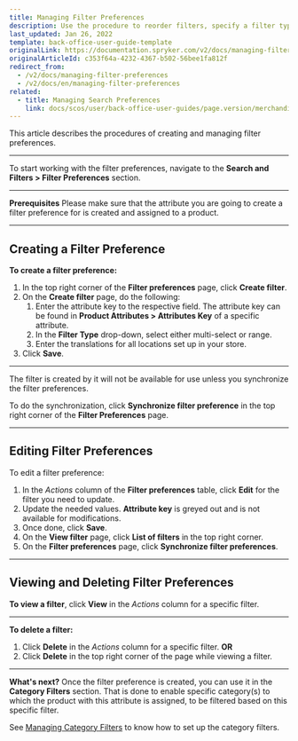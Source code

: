 ```yaml
---
title: Managing Filter Preferences
description: Use the procedure to reorder filters, specify a filter type and add translations to the filter name in the Back Office.
last_updated: Jan 26, 2022
template: back-office-user-guide-template
originalLink: https://documentation.spryker.com/v2/docs/managing-filter-preferences
originalArticleId: c353f64a-4232-4367-b502-56bee1fa812f
redirect_from:
  - /v2/docs/managing-filter-preferences
  - /v2/docs/en/managing-filter-preferences
related:
  - title: Managing Search Preferences
    link: docs/scos/user/back-office-user-guides/page.version/merchandising/search-and-filters/managing-search-preferences.html
---
```


This article describes the procedures of creating and managing filter preferences.
***
To start working with the filter preferences, navigate to the **Search and Filters > Filter Preferences** section.
***
**Prerequisites**
Please make sure that the attribute you are going to create a filter preference for is created and assigned to a product.
***
## Creating a Filter Preference
**To create a filter preference:**
1. In the top right corner of the **Filter preferences** page, click **Create filter**.
2. On the **Create filter** page, do the following:
    1. Enter the attribute key to the respective field. The attribute key can be found in **Product Attributes > Attributes Key** of a specific attribute. 
    2. In the **Filter Type** drop-down, select either multi-select or range.
    3. Enter the translations for all locations set up in your store.
3. Click **Save**.
***
The filter is created by it will not be available for use unless you synchronize the filter preferences.

To do the synchronization, click **Synchronize filter preference** in the top right corner of the **Filter Preferences** page.
***
## Editing Filter Preferences
To edit a filter preference:
1. In the _Actions_ column of the **Filter preferences** table, click **Edit** for the filter you need to update.
2. Update the needed values.
    **Attribute key** is greyed out and is not available for modifications.
 3. Once done, click **Save**.
 4. On the **View filter** page, click **List of filters** in the top right corner.
 5. On the **Filter preferences** page, click **Synchronize filter preferences**.
***
## Viewing and Deleting Filter Preferences
 **To view a filter**, click **View** in the _Actions_ column for a specific filter.
 ***
**To delete a filter:**
 1. Click **Delete** in the _Actions_ column for a specific filter.
 **OR**
2. Click **Delete** in the top right corner of the page while viewing a filter.

***
**What's next?**
Once the filter preference is created, you can use it in the **Category Filters** section. That is done to enable specific category(s) to which the product with this attribute is assigned, to be filtered based on this specific filter.

See [Managing Category Filters](/docs/scos/user/back-office-user-guides/{{page.version}}/merchandising/search-and-filters/managing-category-filters.html) to know how to set up the category filters.
